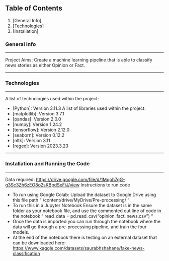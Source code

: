 ## Table of Contents
1. [General Info]
2. [Technologies]
3. [Installation]
### General Info
***
Project Aims: Create a machine learning pipeline that is able to classify news stories as either Opinion or Fact.
***
### Technologies
***
A list of technologies used within the project:
* [Python]: Version 3.11.3
A list of libraries used within the project:
* [matplotlib]: Version 3.7.1
* [pandas]: Version 2.0.0
* [numpy]: Version 1.24.2
* [tensorflow]: Version 2.12.0
* [seaborn]: Version 0.12.2
* [nltk]: Version 3.11
* [regex]: Version 2023.3.23
***
### Installation and Running the Code
***
Data required: 
https://drive.google.com/file/d/1Mqoh7gG-g3Sc3Zh6zEO8o2sKBpdSeFiJ/view
Instructions to run code
* To run using Google Colab:
Upload the dataset to Google Drive using this file path “ /content/drive/MyDrive/Pre-processing/ “
* To run this in a Jupyter Notebook
Ensure the dataset is in the same folder as your notebook file, and use the commented out line of code in the notebook
“ read_data = pd.read_csv(“opinion_fact_news.csv”) “
* Once the data is imported you can run through the notebook where the data will go through a pre-processing pipeline, and train the four models.
* At the end of the notebook there is testing on an external dataset that can be downloaded here: 
https://www.kaggle.com/datasets/saurabhshahane/fake-news-classification




